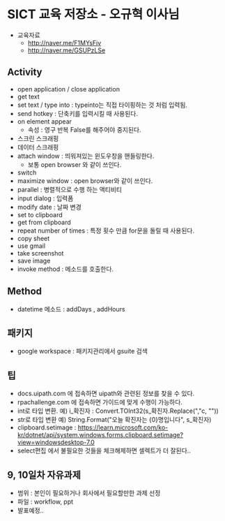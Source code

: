 # SICT 교육 저장소 - 오규혁 이사님

- 교육자료
    - http://naver.me/F1MYsFiv
    - http://naver.me/GSUPzLSe

## Activity
- open application / close application
- get text
- set text / type into : typeinto는 직접 타이핑하는 것 처럼 입력됨.
- send hotkey : 단축키를 입력시킬 때 사용된다.
- on element appear
    - 속성 : 영구 반복 False를 해주어야 중지된다.
- 스크린 스크래핑
- 데이터 스크래핑
- attach window : 띄워져있는 윈도우창을 핸들링한다.
    - 보통 open browser 와 같이 쓰인다.
- switch
- maximize window : open browser와 같이 쓰인다.
- parallel : 병렬적으로 수행 하는 액티비티
- input dialog : 입력폼
- modify date : 날짜 변경
- set to clipboard
- get from clipboard
- repeat number of times : 특정 횟수 만큼 for문을 돌릴 때 사용된다.
- copy sheet
- use gmail
- take screenshot
- save image
- invoke method : 메소드를 호출한다.

## Method
- datetime 메소드 : addDays , addHours

## 패키지
- google workspace : 패키지관리에서 gsuite 검색

## 팁
- docs.uipath.com 에 접속하면 uipath와 관련된 정보를 찾을 수 있다.
- rpachallenge.com 에 접속하면 가이드에 맞게 수행이 가능하다.
- int로 타입 변환. 예) i_확진자 : Convert.TOInt32(s_확진자.Replace(","c, ""))
- str로 타입 변환 예) String.Format("오늘 확진자는 {0}명입니다", s_확진자)
- clipboard.setimage : https://learn.microsoft.com/ko-kr/dotnet/api/system.windows.forms.clipboard.setimage?view=windowsdesktop-7.0
- select편집 에서 불필요한 것들을 체크해제하면 셀렉트가 더 잘된다..

## 9, 10일차 자유과제
- 범위 : 본인이 필요하거나 회사에서 필요할만한 과제 선정
- 파일 : workflow, ppt
- 발표예정..